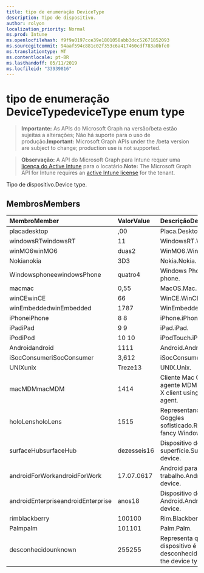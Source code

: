 ```yaml
---
title: tipo de enumeração DeviceType
description: Tipo de dispositivo.
author: rolyon
localization_priority: Normal
ms.prod: Intune
ms.openlocfilehash: f9f9a0197cce39e1801058abb3dcc52671852093
ms.sourcegitcommit: 94aaf594c881c02f353c6a417460cdf783a0bfe0
ms.translationtype: MT
ms.contentlocale: pt-BR
ms.lasthandoff: 05/11/2019
ms.locfileid: "33939816"
---
```

# <a name="devicetype-enum-type"></a><span data-ttu-id="59677-103">tipo de enumeração DeviceType</span><span class="sxs-lookup"><span data-stu-id="59677-103">deviceType enum type</span></span>

> <span data-ttu-id="59677-104">**Importante:** As APIs do Microsoft Graph na versão/beta estão sujeitas a alterações; Não há suporte para o uso de produção.</span><span class="sxs-lookup"><span data-stu-id="59677-104">**Important:** Microsoft Graph APIs under the /beta version are subject to change; production use is not supported.</span></span>

> <span data-ttu-id="59677-105">**Observação:** A API do Microsoft Graph para Intune requer uma [licença do Active Intune](https://go.microsoft.com/fwlink/?linkid=839381) para o locatário.</span><span class="sxs-lookup"><span data-stu-id="59677-105">**Note:** The Microsoft Graph API for Intune requires an [active Intune license](https://go.microsoft.com/fwlink/?linkid=839381) for the tenant.</span></span>

<span data-ttu-id="59677-106">Tipo de dispositivo.</span><span class="sxs-lookup"><span data-stu-id="59677-106">Device type.</span></span>

## <a name="members"></a><span data-ttu-id="59677-107">Membros</span><span class="sxs-lookup"><span data-stu-id="59677-107">Members</span></span>
|<span data-ttu-id="59677-108">Membro</span><span class="sxs-lookup"><span data-stu-id="59677-108">Member</span></span>|<span data-ttu-id="59677-109">Valor</span><span class="sxs-lookup"><span data-stu-id="59677-109">Value</span></span>|<span data-ttu-id="59677-110">Descrição</span><span class="sxs-lookup"><span data-stu-id="59677-110">Description</span></span>|
|:---|:---|:---|
|<span data-ttu-id="59677-111">placa</span><span class="sxs-lookup"><span data-stu-id="59677-111">desktop</span></span>|<span data-ttu-id="59677-112">,0</span><span class="sxs-lookup"><span data-stu-id="59677-112">0</span></span>|<span data-ttu-id="59677-113">Placa.</span><span class="sxs-lookup"><span data-stu-id="59677-113">Desktop.</span></span>|
|<span data-ttu-id="59677-114">windowsRT</span><span class="sxs-lookup"><span data-stu-id="59677-114">windowsRT</span></span>|<span data-ttu-id="59677-115">1</span><span class="sxs-lookup"><span data-stu-id="59677-115">1</span></span>|<span data-ttu-id="59677-116">WindowsRT.</span><span class="sxs-lookup"><span data-stu-id="59677-116">WindowsRT.</span></span>|
|<span data-ttu-id="59677-117">winMO6</span><span class="sxs-lookup"><span data-stu-id="59677-117">winMO6</span></span>|<span data-ttu-id="59677-118">duas</span><span class="sxs-lookup"><span data-stu-id="59677-118">2</span></span>|<span data-ttu-id="59677-119">WinMO6.</span><span class="sxs-lookup"><span data-stu-id="59677-119">WinMO6.</span></span>|
|<span data-ttu-id="59677-120">Nokia</span><span class="sxs-lookup"><span data-stu-id="59677-120">nokia</span></span>|<span data-ttu-id="59677-121">3D</span><span class="sxs-lookup"><span data-stu-id="59677-121">3</span></span>|<span data-ttu-id="59677-122">Nokia.</span><span class="sxs-lookup"><span data-stu-id="59677-122">Nokia.</span></span>|
|<span data-ttu-id="59677-123">Windowsphonee</span><span class="sxs-lookup"><span data-stu-id="59677-123">windowsPhone</span></span>|<span data-ttu-id="59677-124">quatro</span><span class="sxs-lookup"><span data-stu-id="59677-124">4</span></span>|<span data-ttu-id="59677-125">Windows Phone.</span><span class="sxs-lookup"><span data-stu-id="59677-125">Windows phone.</span></span>|
|<span data-ttu-id="59677-126">mac</span><span class="sxs-lookup"><span data-stu-id="59677-126">mac</span></span>|<span data-ttu-id="59677-127">0,5</span><span class="sxs-lookup"><span data-stu-id="59677-127">5</span></span>|<span data-ttu-id="59677-128">MacOS.</span><span class="sxs-lookup"><span data-stu-id="59677-128">Mac.</span></span>|
|<span data-ttu-id="59677-129">winCE</span><span class="sxs-lookup"><span data-stu-id="59677-129">winCE</span></span>|<span data-ttu-id="59677-130">6</span><span class="sxs-lookup"><span data-stu-id="59677-130">6</span></span>|<span data-ttu-id="59677-131">WinCE.</span><span class="sxs-lookup"><span data-stu-id="59677-131">WinCE.</span></span>|
|<span data-ttu-id="59677-132">winEmbedded</span><span class="sxs-lookup"><span data-stu-id="59677-132">winEmbedded</span></span>|<span data-ttu-id="59677-133">178</span><span class="sxs-lookup"><span data-stu-id="59677-133">7</span></span>|<span data-ttu-id="59677-134">WinEmbedded.</span><span class="sxs-lookup"><span data-stu-id="59677-134">WinEmbedded.</span></span>|
|<span data-ttu-id="59677-135">iPhone</span><span class="sxs-lookup"><span data-stu-id="59677-135">iPhone</span></span>|<span data-ttu-id="59677-136">8 </span><span class="sxs-lookup"><span data-stu-id="59677-136">8</span></span>|<span data-ttu-id="59677-137">iPhone.</span><span class="sxs-lookup"><span data-stu-id="59677-137">iPhone.</span></span>|
|<span data-ttu-id="59677-138">iPad</span><span class="sxs-lookup"><span data-stu-id="59677-138">iPad</span></span>|<span data-ttu-id="59677-139">9 </span><span class="sxs-lookup"><span data-stu-id="59677-139">9</span></span>|<span data-ttu-id="59677-140">iPad.</span><span class="sxs-lookup"><span data-stu-id="59677-140">iPad.</span></span>|
|<span data-ttu-id="59677-141">iPod</span><span class="sxs-lookup"><span data-stu-id="59677-141">iPod</span></span>|<span data-ttu-id="59677-142">10 </span><span class="sxs-lookup"><span data-stu-id="59677-142">10</span></span>|<span data-ttu-id="59677-143">iPodTouch.</span><span class="sxs-lookup"><span data-stu-id="59677-143">iPodTouch.</span></span>|
|<span data-ttu-id="59677-144">Android</span><span class="sxs-lookup"><span data-stu-id="59677-144">android</span></span>|<span data-ttu-id="59677-145">11</span><span class="sxs-lookup"><span data-stu-id="59677-145">11</span></span>|<span data-ttu-id="59677-146">Android.</span><span class="sxs-lookup"><span data-stu-id="59677-146">Android.</span></span>|
|<span data-ttu-id="59677-147">iSocConsumer</span><span class="sxs-lookup"><span data-stu-id="59677-147">iSocConsumer</span></span>|<span data-ttu-id="59677-148">3,6</span><span class="sxs-lookup"><span data-stu-id="59677-148">12</span></span>|<span data-ttu-id="59677-149">iSocConsumer.</span><span class="sxs-lookup"><span data-stu-id="59677-149">iSocConsumer.</span></span>|
|<span data-ttu-id="59677-150">UNIX</span><span class="sxs-lookup"><span data-stu-id="59677-150">unix</span></span>|<span data-ttu-id="59677-151">Treze</span><span class="sxs-lookup"><span data-stu-id="59677-151">13</span></span>|<span data-ttu-id="59677-152">UNIX.</span><span class="sxs-lookup"><span data-stu-id="59677-152">Unix.</span></span>|
|<span data-ttu-id="59677-153">macMDM</span><span class="sxs-lookup"><span data-stu-id="59677-153">macMDM</span></span>|<span data-ttu-id="59677-154">14</span><span class="sxs-lookup"><span data-stu-id="59677-154">14</span></span>|<span data-ttu-id="59677-155">Cliente Mac OS X usando o agente MDM interno.</span><span class="sxs-lookup"><span data-stu-id="59677-155">Mac OS X client using built in MDM agent.</span></span>|
|<span data-ttu-id="59677-156">holoLens</span><span class="sxs-lookup"><span data-stu-id="59677-156">holoLens</span></span>|<span data-ttu-id="59677-157">15</span><span class="sxs-lookup"><span data-stu-id="59677-157">15</span></span>|<span data-ttu-id="59677-158">Representando o Windows 10 Goggles sofisticado.</span><span class="sxs-lookup"><span data-stu-id="59677-158">Representing the fancy Windows 10 goggles.</span></span>|
|<span data-ttu-id="59677-159">surfaceHub</span><span class="sxs-lookup"><span data-stu-id="59677-159">surfaceHub</span></span>|<span data-ttu-id="59677-160">dezesseis</span><span class="sxs-lookup"><span data-stu-id="59677-160">16</span></span>|<span data-ttu-id="59677-161">Dispositivo de HUB de superfície.</span><span class="sxs-lookup"><span data-stu-id="59677-161">Surface HUB device.</span></span>|
|<span data-ttu-id="59677-162">androidForWork</span><span class="sxs-lookup"><span data-stu-id="59677-162">androidForWork</span></span>|<span data-ttu-id="59677-163">17.07.06</span><span class="sxs-lookup"><span data-stu-id="59677-163">17</span></span>|<span data-ttu-id="59677-164">Android para dispositivo de trabalho.</span><span class="sxs-lookup"><span data-stu-id="59677-164">Android for work device.</span></span>|
|<span data-ttu-id="59677-165">androidEnterprise</span><span class="sxs-lookup"><span data-stu-id="59677-165">androidEnterprise</span></span>|<span data-ttu-id="59677-166">anos</span><span class="sxs-lookup"><span data-stu-id="59677-166">18</span></span>|<span data-ttu-id="59677-167">Dispositivo de empresa Android.</span><span class="sxs-lookup"><span data-stu-id="59677-167">Android enterprise device.</span></span>|
|<span data-ttu-id="59677-168">rim</span><span class="sxs-lookup"><span data-stu-id="59677-168">blackberry</span></span>|<span data-ttu-id="59677-169">100</span><span class="sxs-lookup"><span data-stu-id="59677-169">100</span></span>|<span data-ttu-id="59677-170">Rim.</span><span class="sxs-lookup"><span data-stu-id="59677-170">Blackberry.</span></span>|
|<span data-ttu-id="59677-171">Palm</span><span class="sxs-lookup"><span data-stu-id="59677-171">palm</span></span>|<span data-ttu-id="59677-172">101</span><span class="sxs-lookup"><span data-stu-id="59677-172">101</span></span>|<span data-ttu-id="59677-173">Palm.</span><span class="sxs-lookup"><span data-stu-id="59677-173">Palm.</span></span>|
|<span data-ttu-id="59677-174">desconhecido</span><span class="sxs-lookup"><span data-stu-id="59677-174">unknown</span></span>|<span data-ttu-id="59677-175">255</span><span class="sxs-lookup"><span data-stu-id="59677-175">255</span></span>|<span data-ttu-id="59677-176">Representa que o tipo de dispositivo é desconhecido.</span><span class="sxs-lookup"><span data-stu-id="59677-176">Represents that the device type is unknown.</span></span>|




